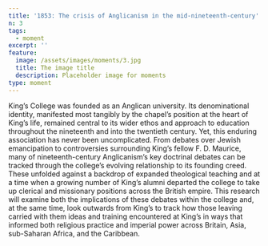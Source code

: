 ```yaml
---
title: '1853: The crisis of Anglicanism in the mid-nineteenth-century'
n: 3
tags:
  - moment
excerpt: ''
feature:
  image: /assets/images/moments/3.jpg
  title: The image title
  description: Placeholder image for moments
type: moment
---
```


King’s College was founded as an Anglican university. Its denominational identity, manifested most tangibly by the chapel’s position at the heart of King’s life, remained central to its wider ethos and approach to education throughout the nineteenth and into the twentieth century. Yet, this enduring association has never been uncomplicated. From debates over Jewish emancipation to controversies surrounding King’s fellow F. D. Maurice, many of nineteenth-century Anglicanism’s key doctrinal debates can be tracked through the college’s evolving relationship to its founding creed. These unfolded against a backdrop of expanded theological teaching and at a time when a growing number of King’s alumni departed the college to take up clerical and missionary positions across the British empire. This research will examine both the implications of these debates within the college and, at the same time, look outwards from King’s to track how those leaving carried with them ideas and training encountered at King’s in ways that informed both religious practice and imperial power across Britain, Asia, sub-Saharan Africa, and the Caribbean.
